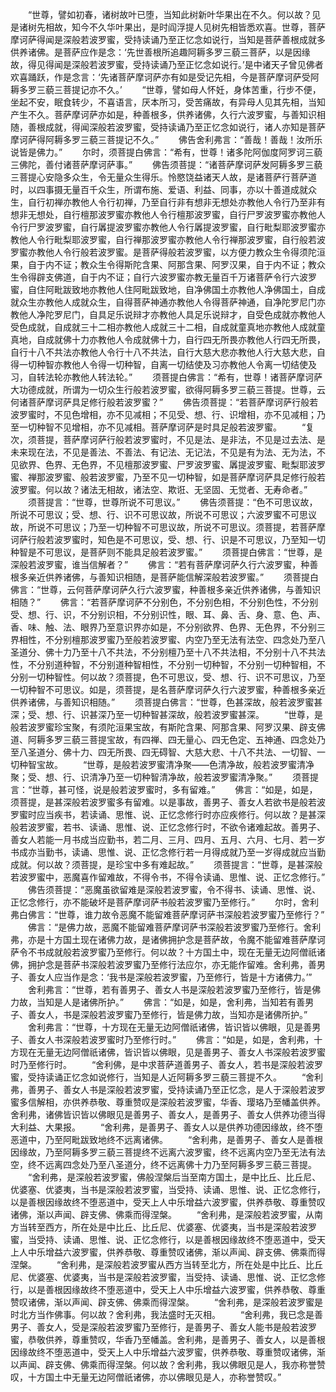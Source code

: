 <!-- { "loadSidebar": true } -->
　　“世尊，譬如初春，诸树故叶已堕，当知此树新叶华果出在不久。何以故？见是诸树先相故，知今不久华叶果出，是时阎浮提人见树先相皆悉欢喜。世尊，菩萨摩诃萨得闻是深般若波罗蜜，受持读诵乃至正忆念如说行，当知是菩萨善根成就多供养诸佛。是菩萨应作是念：‘先世善根所追趣阿耨多罗三藐三菩萨，以是因缘故，得见得闻是深般若波罗蜜，受持读诵乃至正忆念如说行。’是中诸天子曾见佛者欢喜踊跃，作是念言：‘先诸菩萨摩诃萨亦有如是受记先相，今是菩萨摩诃萨受阿耨多罗三藐三菩提记亦不久。’
　　“世尊，譬如母人怀妊，身体苦重，行步不便，坐起不安，眠食转少，不喜语言，厌本所习，受苦痛故，有异母人见其先相，当知产生不久。菩萨摩诃萨亦如是，种善根多，供养诸佛，久行六波罗蜜，与善知识相随，善根成就，得闻深般若波罗蜜，受持读诵乃至正忆念如说行，诸人亦知是菩萨摩诃萨得阿耨多罗三藐三菩提记不久。”
　　佛告舍利弗言：“善哉！善哉！汝所乐说皆是佛力。”
　　尔时，须菩提白佛言：“希有，世尊！诸多陀阿伽度阿罗诃三藐三佛陀，善付诸菩萨摩诃萨事。”
　　佛告须菩提：“诸菩萨摩诃萨发阿耨多罗三藐三菩提心安隐多众生，令无量众生得乐。怜愍饶益诸天人故，是诸菩萨行菩萨道时，以四事摄无量百千众生，所谓布施、爱语、利益、同事，亦以十善道成就众生，自行初禅亦教他人令行初禅，乃至自行非有想非无想处亦教他人令行乃至非有想非无想处，自行檀那波罗蜜亦教他人令行檀那波罗蜜，自行尸罗波罗蜜亦教他人令行尸罗波罗蜜，自行羼提波罗蜜亦教他人令行羼提波罗蜜，自行毗梨耶波罗蜜亦教他人令行毗梨耶波罗蜜，自行禅那波罗蜜亦教他人令行禅那波罗蜜，自行般若波罗蜜亦教他人令行般若波罗蜜。是菩萨得般若波罗蜜，以方便力教众生令得须陀洹果，自于内不证；教众生令得斯陀含果、阿那含果、阿罗汉果，自于内不证；教众生令得辟支佛道，自于内不证；自行六波罗蜜亦教无量百千万诸菩萨令行六波罗蜜，自住阿毗跋致地亦教他人住阿毗跋致地，自净佛国土亦教他人净佛国土，自成就众生亦教他人成就众生，自得菩萨神通亦教他人令得菩萨神通，自净陀罗尼门亦教他人净陀罗尼门，自具足乐说辩才亦教他人具足乐说辩才，自受色成就亦教他人受色成就，自成就三十二相亦教他人成就三十二相，自成就童真地亦教他人成就童真地，自成就佛十力亦教他人令成就佛十力，自行四无所畏亦教他人行四无所畏，自行十八不共法亦教他人令行十八不共法，自行大慈大悲亦教他人行大慈大悲，自得一切种智亦教他人令得一切种智，自离一切结使及习亦教他人令离一切结使及习，自转法轮亦教他人转法轮。”
　　须菩提白佛言：“希有，世尊！诸菩萨摩诃萨大功德成就，所谓为一切众生行般若波罗蜜，欲得阿耨多罗三藐三菩提。世尊，云何诸菩萨摩诃萨具足修行般若波罗蜜？”
　　佛告须菩提：“若菩萨摩诃萨行般若波罗蜜时，不见色增相，亦不见减相；不见受、想、行、识增相，亦不见减相；乃至一切种智不见增相，亦不见减相。菩萨摩诃萨是时具足般若波罗蜜。
　　“复次，须菩提，菩萨摩诃萨行般若波罗蜜时，不见是法、是非法，不见是过去法、是未来现在法，不见是善法、不善法、有记法、无记法，不见是有为法、无为法，不见欲界、色界、无色界，不见檀那波罗蜜、尸罗波罗蜜、羼提波罗蜜、毗梨耶波罗蜜、禅那波罗蜜、般若波罗蜜，乃至不见一切种智，如是菩萨摩诃萨具足修行般若波罗蜜。何以故？诸法无相故，诸法空、欺诳、无坚固、无觉者、无寿命者。”
　　须菩提言：“世尊，世尊所说不可思议。”
　　佛告须菩提：“色不可思议故，所说不可思议；受、想、行、识不可思议故，所说不可思议；六波罗蜜不可思议故，所说不可思议；乃至一切种智不可思议故，所说不可思议。须菩提，若菩萨摩诃萨行般若波罗蜜时，知色是不可思议，受、想、行、识是不可思议，乃至知一切种智是不可思议，是菩萨则不能具足般若波罗蜜。”
　　须菩提白佛言：“世尊，是深般若波罗蜜，谁当信解者？”
　　佛言：“若有菩萨摩诃萨久行六波罗蜜，种善根多亲近供养诸佛，与善知识相随，是菩萨能信解深般若波罗蜜。”
　　须菩提白佛言：“世尊，云何菩萨摩诃萨久行六波罗蜜，种善根多亲近供养诸佛，与善知识相随？”
　　佛言：“若菩萨摩诃萨不分别色，不分别色相，不分别色性，不分别受、想、行、识，不分别识相，不分别识性，眼、耳、鼻、舌、身、意、色、声、香、味、触、法、眼界乃至意识界亦如是，不分别欲界、色界、无色界，不分别三界相性，不分别檀那波罗蜜乃至般若波罗蜜、内空乃至无法有法空、四念处乃至八圣道分、佛十力乃至十八不共法，不分别檀乃至十八不共法相，不分别十八不共法性，不分别道种智，不分别道种智相性，不分别一切种智，不分别一切种智相，不分别一切种智性。何以故？须菩提，色不可思议，受、想、行、识不可思议，乃至一切种智不可思议。如是，须菩提，是名菩萨摩诃萨久行六波罗蜜，种善根多亲近供养诸佛，与善知识相随。”
　　须菩提白佛言：“世尊，色甚深故，般若波罗蜜甚深；受、想、行、识甚深乃至一切种智甚深故，般若波罗蜜甚深。
　　“世尊，是般若波罗蜜珍宝聚，有须陀洹果宝故，有斯陀含果、阿那含果、阿罗汉果、辟支佛道、阿耨多罗三藐三菩提宝故，有四禅、四无量心、四无色定、五神通、四念处乃至八圣道分、佛十力、四无所畏、四无碍智、大慈大悲、十八不共法、一切智、一切种智宝故。
　　“世尊，是般若波罗蜜清净聚——色清净故，般若波罗蜜清净聚；受、想、行、识清净乃至一切种智清净故，般若波罗蜜清净聚。”
　　须菩提言：“世尊，甚可怪，说是般若波罗蜜时，多有留难。”
　　佛言：“如是，如是，须菩提，是甚深般若波罗蜜多有留难。以是事故，善男子、善女人若欲书是般若波罗蜜时应当疾书，若读诵、思惟、说、正忆念修行时亦应疾修行。何以故？是甚深般若波罗蜜，若书、读诵、思惟、说、正忆念修行时，不欲令诸难起故。善男子、善女人若能一月书成当应勤书，若二月、三月、四月、五月、六月、七月、若一岁书成亦当勤书，读诵、思惟、说、正忆念修行若一月得成就乃至一岁得成就应当勤成就。何以故？须菩提，是珍宝中多有难起故。”
　　须菩提言：“世尊，是甚深般若波罗蜜中，恶魔喜作留难故，不得令书，不得令读诵、思惟、说、正忆念修行。”
　　佛告须菩提：“恶魔虽欲留难是深般若波罗蜜，令不得书、读诵、思惟、说、正忆念修行，亦不能破坏是菩萨摩诃萨书般若波罗蜜乃至修行。”
　　尔时，舍利弗白佛言：“世尊，谁力故令恶魔不能留难菩萨摩诃萨书深般若波罗蜜乃至修行？”
　　佛言：“是佛力故，恶魔不能留难菩萨摩诃萨书深般若波罗蜜乃至修行。舍利弗，亦是十方国土现在诸佛力故，是诸佛拥护念是菩萨故，令魔不能留难菩萨摩诃萨令不书成就般若波罗蜜乃至修行。何以故？十方国土中，现在无量无边阿僧祇诸佛，拥护念是菩萨书深般若波罗蜜乃至修行法应尔，亦无能作留难。舍利弗，善男子、善女人应当作是念：‘我书是深般若波罗蜜，乃至修行，皆是十方诸佛力。’”
　　舍利弗言：“世尊，若有善男子、善女人书是深般若波罗蜜乃至修行，皆是佛力故，当知是人是诸佛所护。”
　　佛言：“如是，如是，舍利弗，当知若有善男子、善女人，书是深般若波罗蜜乃至修行，皆是佛力故，当知亦是诸佛所护。”
　　舍利弗言：“世尊，十方现在无量无边阿僧祇诸佛，皆识皆以佛眼，见是善男子、善女人书深般若波罗蜜时乃至修行时。”
　　佛言：“如是，如是，舍利弗，十方现在无量无边阿僧祇诸佛，皆识皆以佛眼，见是善男子、善女人书深般若波罗蜜时乃至修行时。
　　“舍利佛，是中求菩萨道善男子、善女人，若书是深般若波罗蜜，受持读诵正忆念如说修行，当知是人近阿耨多罗三藐三菩提不久。
　　“舍利弗，善男子、善女人书是深般若波罗蜜，受持读诵乃至正忆念，是人于深般若波罗蜜多信解相，亦供养恭敬、尊重赞叹是深般若波罗蜜，华香、璎珞乃至幡盖供养。舍利弗，诸佛皆识皆以佛眼见是善男子、善女人，是善男子、善女人供养功德当得大利益、大果报。
　　“舍利弗，是善男子、善女人以是供养功德因缘故，终不堕恶道中，乃至阿毗跋致地终不远离诸佛。
　　“舍利弗，是善男子、善女人是善根因缘故，乃至阿耨多罗三藐三菩提终不远离六波罗蜜，终不远离内空乃至无法有法空，终不远离四念处乃至八圣道分，终不远离佛十力乃至阿耨多罗三藐三菩提。
　　“舍利弗，是深般若波罗蜜，佛般涅槃后当至南方国土，是中比丘、比丘尼、优婆塞、优婆夷，当书是深般若波罗蜜，当受持、读诵、思惟、说、正忆念修行，以是善根因缘故终不堕恶道中，受天上人中乐增益六波罗蜜，供养恭敬、尊重赞叹诸佛，渐以声闻、辟支佛、佛乘而得涅槃。
　　“舍利弗，是深般若波罗蜜，从南方当转至西方，所在处是中比丘、比丘尼、优婆塞、优婆夷，当书是深般若波罗蜜，当受持、读诵、思惟、说、正忆念修行，以是善根因缘故终不堕恶道中，受天上人中乐增益六波罗蜜，供养恭敬、尊重赞叹诸佛，渐以声闻、辟支佛、佛乘而得涅槃。
　　“舍利弗，是深般若波罗蜜从西方当转至北方，所在处是中比丘、比丘尼、优婆塞、优婆夷，当书是深般若波罗蜜，当受持、读诵、思惟、说、正忆念修行，以是善根因缘故终不堕恶道中，受天上人中乐增益六波罗蜜，供养恭敬、尊重赞叹诸佛，渐以声闻、辟支佛、佛乘而得涅槃。
　　“舍利弗，是深般若波罗蜜是时北方当作佛事。何以故？舍利弗，我法盛时无灭相。
　　“舍利弗，我已念是善男子、善女人，受是深般若波罗蜜乃至修行，是善男子、善女人能书是般若波罗蜜，恭敬供养，尊重赞叹，华香乃至幡盖。舍利弗，是善男子、善女人，以是善根因缘故终不堕恶道中，受天上人中乐增益六波罗蜜，供养恭敬、尊重赞叹诸佛，渐以声闻、辟支佛、佛乘而得涅槃。何以故？舍利弗，我以佛眼见是人，我亦称誉赞叹，十方国土中无量无边阿僧祇诸佛，亦以佛眼见是人，亦称誉赞叹。”
